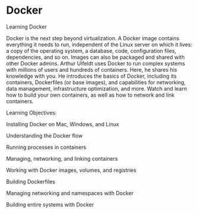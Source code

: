 # Docker
Learning Docker 

Docker is the next step beyond virtualization. A Docker image contains everything it needs to run, independent of the Linux server on which it lives: a copy of the operating system, a database, code, configuration files, dependencies, and so on. Images can also be packaged and shared with other Docker admins. Arthur Ulfeldt uses Docker to run complex systems with millions of users and hundreds of containers. Here, he shares his knowledge with you. He introduces the basics of Docker, including its containers, Dockerfiles (or base images), and capabilities for networking, data management, infrastructure optimization, and more. Watch and learn how to build your own containers, as well as how to network and link containers.

Learning Objectives:

Installing Docker on Mac, Windows, and Linux

Understanding the Docker flow

Running processes in containers

Managing, networking, and linking containers

Working with Docker images, volumes, and registries

Building Dockerfiles

Managing networking and namespaces with Docker

Building entire systems with Docker
